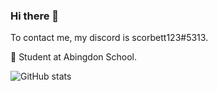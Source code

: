 ### Hi there 👋
To contact me, my discord is scorbett123#5313.

📖 Student at Abingdon School.

![GitHub stats](https://github-readme-stats.vercel.app/api?username=scorbett123&show_icons=true&theme=highcontrast)

<!--
**scorbett123/scorbett123** is a ✨ _special_ ✨ repository because its `README.md` (this file) appears on your GitHub profile.

Here are some ideas to get you started:

- 🔭 I’m currently working on ...
- 🌱 I’m currently learning ...
- 👯 I’m looking to collaborate on ...
- 🤔 I’m looking for help with ...
- 💬 Ask me about ...
- 📫 How to reach me: ...
- 😄 Pronouns: ...
- ⚡ Fun fact: ...
-->

